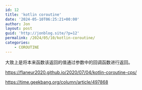 ```yaml
---
id: 12
title: 'kotlin coroutine'
date: '2024-05-10T06:25:21+00:00'
author: Jon
layout: post
guid: 'http://jonblog.site/?p=12'
permalink: /2024/05/10/kotlin-coroutine/
categories:
    - COROUTINE
---
```


大致上是将本来函数该返回的值通过参数中的回调函数进行返回。

<https://flaneur2020.github.io/2020/07/04/kotlin-coroutine-cps/>

<https://time.geekbang.org/column/article/497868>
